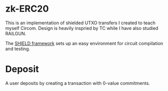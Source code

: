 # zk-ERC20
This is an implementation of shielded UTXO transfers I created to teach myself Circom. Design is heavily inspried by TC while I have also studied RAILGUN.

The [SHIELD framework](https://github.com/xorddotcom/SHIELD) sets up an easy environment for circuit compilation and testing.

# Deposit
A user deposits by creating a transaction with 0-value commitments.